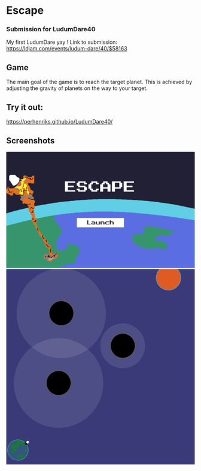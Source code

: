 # Escape

### Submission for LudumDare40 
My first LudumDare yay !
Link to submission: https://ldjam.com/events/ludum-dare/40/$58163

## Game 
The main goal of the game is to reach the target planet. This is achieved by adjusting the gravity of planets 
on the way to your target.

## Try it out: 
https://perhenriks.github.io/LudumDare40/

## Screenshots
![Menu](https://github.com/PerHenrikS/LudumDare40/blob/master/Assets/Screens/EscapeMenuScreen.png)
![Game](https://github.com/PerHenrikS/LudumDare40/blob/master/Assets/Screens/GameScreen.png)
